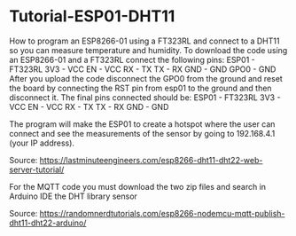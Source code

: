 # Tutorial-ESP01-DHT11
How to program an ESP8266-01 using a FT323RL and connect to a DHT11 so you can measure temperature and humidity. 
To download the code using an ESP8266-01 and a FT323RL connect the following pins: 
ESP01 - FT323RL
 3V3  -  VCC
 EN   -  VCC
 RX   -  TX
 TX   -  RX 
 GND  -  GND
 GPO0 -  GND
After you upload the code disconnect the GPO0 from the ground and reset the board by connecting the RST pin from esp01 to the ground and then disconnect it.
The final pins connected should be: 
ESP01 - FT323RL
 3V3  -  VCC
 EN   -  VCC
 RX   -  TX
 TX   -  RX 
 GND  -  GND

The program will make the ESP01 to create a hotspot where the user can connect and see the measurements of the sensor by going to 192.168.4.1 (your IP address).

Source: https://lastminuteengineers.com/esp8266-dht11-dht22-web-server-tutorial/


For the MQTT code you must download the two zip files and search in Arduino IDE the DHT library sensor

Source: https://randomnerdtutorials.com/esp8266-nodemcu-mqtt-publish-dht11-dht22-arduino/

